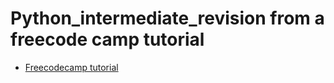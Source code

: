 # Python_intermediate_revision from a freecode camp tutorial

- [Freecodecamp tutorial](https://youtu.be/HGOBQPFzWKo?si=rvwHJ52wFMBWK3_5)
